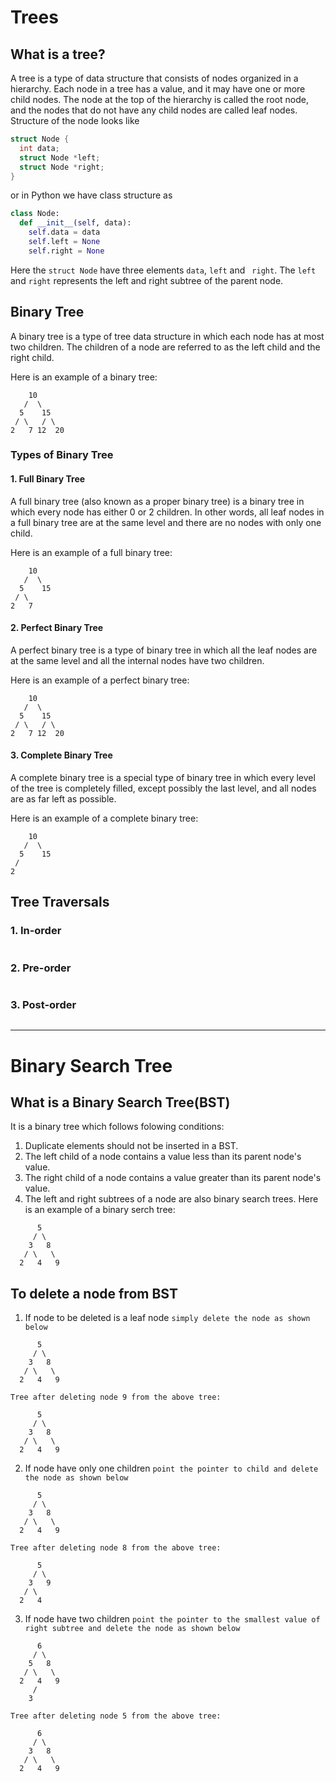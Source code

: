 # Trees
## What is a tree?
A tree is a type of data structure that consists of nodes organized in a hierarchy. Each node in a tree has a value, and it may have one or more child nodes. The node at the top of the hierarchy is called the root node, and the nodes that do not have any child nodes are called leaf nodes.  
Structure of the node looks like  
```C
struct Node {
  int data;
  struct Node *left;
  struct Node *right;
}
```
or in Python we have class structure as  
```Python
class Node:
  def __init__(self, data):
    self.data = data
    self.left = None
    self.right = None
```
Here the ` struct Node ` have three elements ` data `, ` left ` and ` 
right `. The ` left ` and ` right ` represents the left and right subtree of the parent node.

## Binary Tree
A binary tree is a type of tree data structure in which each node has at most two children. The children of a node are referred to as the left child and the right child.

Here is an example of a binary tree:  
```    
    10  
   /  \  
  5    15  
 / \   / \  
2   7 12  20
```
### Types of Binary Tree
#### 1. Full Binary Tree
A full binary tree (also known as a proper binary tree) is a binary tree in which every node has either 0 or 2 children. In other words, all leaf nodes in a full binary tree are at the same level and there are no nodes with only one child.

Here is an example of a full binary tree:
``` 
    10
   /  \
  5    15
 / \   
2   7

```
#### 2. Perfect Binary Tree
A perfect binary tree is a type of binary tree in which all the leaf nodes are at the same level and all the internal nodes have two children.

Here is an example of a perfect binary tree:
```
    10
   /  \
  5    15
 / \   / \
2   7 12  20
```
#### 3. Complete Binary Tree
A complete binary tree is a special type of binary tree in which every level of the tree is completely filled, except possibly the last level, and all nodes are as far left as possible.

Here is an example of a complete binary tree:
```
    10
   /  \
  5    15
 /
2 
```
## Tree Traversals
### 1. In-order
```

```
### 2. Pre-order
```

```
### 3. Post-order
```

```
***
# Binary Search Tree
## What is a Binary Search Tree(BST)
It is a binary tree which follows folowing conditions:
1. Duplicate elements should not be inserted in a BST.
2. The left child of a node contains a value less than its parent node's value.
3. The right child of a node contains a value greater than its parent node's value.
4. The left and right subtrees of a node are also binary search trees.
Here is an example of a binary serch tree:
```
      5
     / \
    3   8
   / \   \
  2   4   9
```
## To delete a node from BST  
1. If node to be deleted is a leaf node ` simply delete the node as shown below `
```
      5
     / \
    3   8
   / \   \
  2   4   9
  
Tree after deleting node 9 from the above tree:

      5
     / \
    3   8
   / \   \
  2   4   9
```
2. If node have only one children ` point the pointer to child and delete the node as shown below `
```
      5
     / \
    3   8
   / \   \
  2   4   9

Tree after deleting node 8 from the above tree:

      5
     / \
    3   9
   / \
  2   4
```
3. If node have two children ` point the pointer to the smallest value of right subtree and delete the node as shown below `
```
      6
     / \
    5   8
   / \   \
  2   4   9
     /
    3

Tree after deleting node 5 from the above tree:

      6
     / \
    3   8
   / \   \
  2   4   9
```